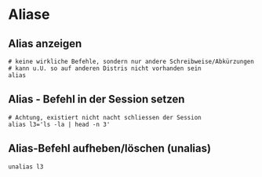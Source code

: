 # Aliase 

## Alias anzeigen 

```
# keine wirkliche Befehle, sondern nur andere Schreibweise/Abkürzungen
# kann u.U. so auf anderen Distris nicht vorhanden sein
alias 
```

## Alias - Befehl in der Session setzen

```
# Achtung, existiert nicht nacht schliessen der Session
alias l3='ls -la | head -n 3'
```

## Alias-Befehl aufheben/löschen (unalias) 

```
unalias l3
```
